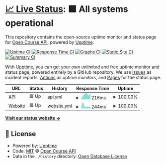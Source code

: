 # [📈 Live Status](https://OpenCourseAPI.github.io/status): <!--live status--> **🟩 All systems operational**

This repository contains the open-source uptime monitor and status page for [Open Course API](https://opencourse.dev), powered by [Upptime](https://github.com/upptime/upptime).

[![Uptime CI](https://github.com/OpenCourseAPI/status/workflows/Uptime%20CI/badge.svg)](https://github.com/OpenCourseAPI/status/actions?query=workflow%3A%22Uptime+CI%22)
[![Response Time CI](https://github.com/OpenCourseAPI/status/workflows/Response%20Time%20CI/badge.svg)](https://github.com/OpenCourseAPI/status/actions?query=workflow%3A%22Response+Time+CI%22)
[![Graphs CI](https://github.com/OpenCourseAPI/status/workflows/Graphs%20CI/badge.svg)](https://github.com/OpenCourseAPI/status/actions?query=workflow%3A%22Graphs+CI%22)
[![Static Site CI](https://github.com/OpenCourseAPI/status/workflows/Static%20Site%20CI/badge.svg)](https://github.com/OpenCourseAPI/status/actions?query=workflow%3A%22Static+Site+CI%22)
[![Summary CI](https://github.com/OpenCourseAPI/status/workflows/Summary%20CI/badge.svg)](https://github.com/OpenCourseAPI/status/actions?query=workflow%3A%22Summary+CI%22)

With [Upptime](https://upptime.js.org), you can get your own unlimited and free uptime monitor and status page, powered entirely by a GitHub repository. We use [Issues](https://github.com/OpenCourseAPI/status/issues) as incident reports, [Actions](https://github.com/OpenCourseAPI/status/actions) as uptime monitors, and [Pages](https://OpenCourseAPI.github.io/status) for the status page.

<!--start: status pages-->
<!-- This summary is generated by Upptime (https://github.com/upptime/upptime) -->
<!-- Do not edit this manually, your changes will be overwritten -->
<!-- prettier-ignore -->
| URL | Status | History | Response Time | Uptime |
| --- | ------ | ------- | ------------- | ------ |
| <img alt="" src="https://favicons.githubusercontent.com/opencourse.dev" height="13"> [API](https://opencourse.dev/fh) | 🟩 Up | [api.yml](https://github.com/OpenCourseAPI/status/commits/HEAD/history/api.yml) | <details><summary><img alt="Response time graph" src="./graphs/api/response-time-week.png" height="20"> 216ms</summary><br><a href="https://OpenCourseAPI.github.io/status/history/api"><img alt="Response time 216" src="https://img.shields.io/endpoint?url=https%3A%2F%2Fraw.githubusercontent.com%2FOpenCourseAPI%2Fstatus%2FHEAD%2Fapi%2Fapi%2Fresponse-time.json"></a><br><a href="https://OpenCourseAPI.github.io/status/history/api"><img alt="24-hour response time 216" src="https://img.shields.io/endpoint?url=https%3A%2F%2Fraw.githubusercontent.com%2FOpenCourseAPI%2Fstatus%2FHEAD%2Fapi%2Fapi%2Fresponse-time-day.json"></a><br><a href="https://OpenCourseAPI.github.io/status/history/api"><img alt="7-day response time 216" src="https://img.shields.io/endpoint?url=https%3A%2F%2Fraw.githubusercontent.com%2FOpenCourseAPI%2Fstatus%2FHEAD%2Fapi%2Fapi%2Fresponse-time-week.json"></a><br><a href="https://OpenCourseAPI.github.io/status/history/api"><img alt="30-day response time 216" src="https://img.shields.io/endpoint?url=https%3A%2F%2Fraw.githubusercontent.com%2FOpenCourseAPI%2Fstatus%2FHEAD%2Fapi%2Fapi%2Fresponse-time-month.json"></a><br><a href="https://OpenCourseAPI.github.io/status/history/api"><img alt="1-year response time 216" src="https://img.shields.io/endpoint?url=https%3A%2F%2Fraw.githubusercontent.com%2FOpenCourseAPI%2Fstatus%2FHEAD%2Fapi%2Fapi%2Fresponse-time-year.json"></a></details> | <details><summary><a href="https://OpenCourseAPI.github.io/status/history/api">100.00%</a></summary><a href="https://OpenCourseAPI.github.io/status/history/api"><img alt="All-time uptime 100.00%" src="https://img.shields.io/endpoint?url=https%3A%2F%2Fraw.githubusercontent.com%2FOpenCourseAPI%2Fstatus%2FHEAD%2Fapi%2Fapi%2Fuptime.json"></a><br><a href="https://OpenCourseAPI.github.io/status/history/api"><img alt="24-hour uptime 100.00%" src="https://img.shields.io/endpoint?url=https%3A%2F%2Fraw.githubusercontent.com%2FOpenCourseAPI%2Fstatus%2FHEAD%2Fapi%2Fapi%2Fuptime-day.json"></a><br><a href="https://OpenCourseAPI.github.io/status/history/api"><img alt="7-day uptime 100.00%" src="https://img.shields.io/endpoint?url=https%3A%2F%2Fraw.githubusercontent.com%2FOpenCourseAPI%2Fstatus%2FHEAD%2Fapi%2Fapi%2Fuptime-week.json"></a><br><a href="https://OpenCourseAPI.github.io/status/history/api"><img alt="30-day uptime 100.00%" src="https://img.shields.io/endpoint?url=https%3A%2F%2Fraw.githubusercontent.com%2FOpenCourseAPI%2Fstatus%2FHEAD%2Fapi%2Fapi%2Fuptime-month.json"></a><br><a href="https://OpenCourseAPI.github.io/status/history/api"><img alt="1-year uptime 100.00%" src="https://img.shields.io/endpoint?url=https%3A%2F%2Fraw.githubusercontent.com%2FOpenCourseAPI%2Fstatus%2FHEAD%2Fapi%2Fapi%2Fuptime-year.json"></a></details>
| <img alt="" src="https://favicons.githubusercontent.com/opencourse.dev" height="13"> [Website](https://opencourse.dev) | 🟩 Up | [website.yml](https://github.com/OpenCourseAPI/status/commits/HEAD/history/website.yml) | <details><summary><img alt="Response time graph" src="./graphs/website/response-time-week.png" height="20"> 244ms</summary><br><a href="https://OpenCourseAPI.github.io/status/history/website"><img alt="Response time 244" src="https://img.shields.io/endpoint?url=https%3A%2F%2Fraw.githubusercontent.com%2FOpenCourseAPI%2Fstatus%2FHEAD%2Fapi%2Fwebsite%2Fresponse-time.json"></a><br><a href="https://OpenCourseAPI.github.io/status/history/website"><img alt="24-hour response time 244" src="https://img.shields.io/endpoint?url=https%3A%2F%2Fraw.githubusercontent.com%2FOpenCourseAPI%2Fstatus%2FHEAD%2Fapi%2Fwebsite%2Fresponse-time-day.json"></a><br><a href="https://OpenCourseAPI.github.io/status/history/website"><img alt="7-day response time 244" src="https://img.shields.io/endpoint?url=https%3A%2F%2Fraw.githubusercontent.com%2FOpenCourseAPI%2Fstatus%2FHEAD%2Fapi%2Fwebsite%2Fresponse-time-week.json"></a><br><a href="https://OpenCourseAPI.github.io/status/history/website"><img alt="30-day response time 244" src="https://img.shields.io/endpoint?url=https%3A%2F%2Fraw.githubusercontent.com%2FOpenCourseAPI%2Fstatus%2FHEAD%2Fapi%2Fwebsite%2Fresponse-time-month.json"></a><br><a href="https://OpenCourseAPI.github.io/status/history/website"><img alt="1-year response time 244" src="https://img.shields.io/endpoint?url=https%3A%2F%2Fraw.githubusercontent.com%2FOpenCourseAPI%2Fstatus%2FHEAD%2Fapi%2Fwebsite%2Fresponse-time-year.json"></a></details> | <details><summary><a href="https://OpenCourseAPI.github.io/status/history/website">100.00%</a></summary><a href="https://OpenCourseAPI.github.io/status/history/website"><img alt="All-time uptime 100.00%" src="https://img.shields.io/endpoint?url=https%3A%2F%2Fraw.githubusercontent.com%2FOpenCourseAPI%2Fstatus%2FHEAD%2Fapi%2Fwebsite%2Fuptime.json"></a><br><a href="https://OpenCourseAPI.github.io/status/history/website"><img alt="24-hour uptime 100.00%" src="https://img.shields.io/endpoint?url=https%3A%2F%2Fraw.githubusercontent.com%2FOpenCourseAPI%2Fstatus%2FHEAD%2Fapi%2Fwebsite%2Fuptime-day.json"></a><br><a href="https://OpenCourseAPI.github.io/status/history/website"><img alt="7-day uptime 100.00%" src="https://img.shields.io/endpoint?url=https%3A%2F%2Fraw.githubusercontent.com%2FOpenCourseAPI%2Fstatus%2FHEAD%2Fapi%2Fwebsite%2Fuptime-week.json"></a><br><a href="https://OpenCourseAPI.github.io/status/history/website"><img alt="30-day uptime 100.00%" src="https://img.shields.io/endpoint?url=https%3A%2F%2Fraw.githubusercontent.com%2FOpenCourseAPI%2Fstatus%2FHEAD%2Fapi%2Fwebsite%2Fuptime-month.json"></a><br><a href="https://OpenCourseAPI.github.io/status/history/website"><img alt="1-year uptime 100.00%" src="https://img.shields.io/endpoint?url=https%3A%2F%2Fraw.githubusercontent.com%2FOpenCourseAPI%2Fstatus%2FHEAD%2Fapi%2Fwebsite%2Fuptime-year.json"></a></details>

<!--end: status pages-->

[**Visit our status website →**](https://OpenCourseAPI.github.io/status)

## 📄 License

- Powered by: [Upptime](https://github.com/upptime/upptime)
- Code: [MIT](./LICENSE) © [Open Course API](https://opencourse.dev)
- Data in the `./history` directory: [Open Database License](https://opendatacommons.org/licenses/odbl/1-0/)
